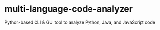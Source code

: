 # multi-language-code-analyzer
Python-based CLI &amp; GUI tool to analyze Python, Java, and JavaScript code
